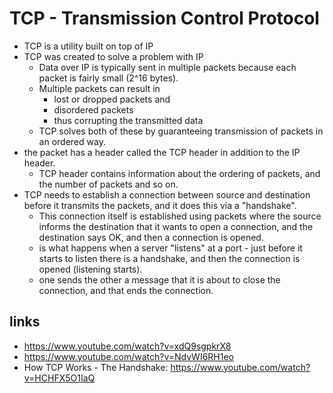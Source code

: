 # TCP - Transmission Control Protocol

- TCP is a utility built on top of IP
- TCP was created to solve a problem with IP
  - Data over IP is typically sent in multiple packets because each packet is fairly small (2^16 bytes).
  - Multiple packets can result in
    -  lost or dropped packets and
    - disordered packets
    - thus corrupting the transmitted data
  - TCP solves both of these by guaranteeing transmission of packets in an ordered way.
- the packet has a header called the TCP header in addition to the IP header.
  - TCP header contains information about the ordering of packets, and the number of packets and so on.
- TCP needs to establish a connection between source and destination before it transmits the packets, and it does this via a "handshake".
  - This connection itself is established using packets where the source informs the destination that it wants to open a connection, and the destination says OK, and then a connection is opened.
  -  is what happens when a server "listens" at a port - just before it starts to listen there is a handshake, and then the connection is opened (listening starts).
  - one sends the other a message that it is about to close the connection, and that ends the connection.

## links

- https://www.youtube.com/watch?v=xdQ9sgpkrX8
- https://www.youtube.com/watch?v=NdvWI6RH1eo
- How TCP Works - The Handshake: https://www.youtube.com/watch?v=HCHFX5O1IaQ
